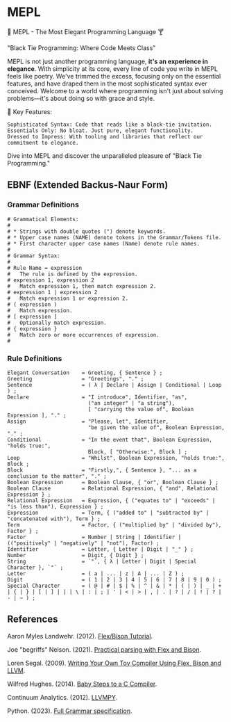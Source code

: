 # MEPL

🎩 MEPL - The Most Elegant Programming Language 🍸

"Black Tie Programming: Where Code Meets Class"

MEPL is not just another programming language, **it's an experience in elegance**. With simplicity at its core, every line of code you write in MEPL feels like poetry. We've trimmed the excess, focusing only on the essential features, and have draped them in the most sophisticated syntax ever conceived. Welcome to a world where programming isn't just about solving problems—it's about doing so with grace and style.

🔹 Key Features:

    Sophisticated Syntax: Code that reads like a black-tie invitation.
    Essentials Only: No bloat. Just pure, elegant functionality.
    Dressed to Impress: With tooling and libraries that reflect our commitment to elegance.

Dive into MEPL and discover the unparalleled pleasure of "Black Tie Programming."

## EBNF (Extended Backus-Naur Form)

### Grammar Definitions

```
# Grammatical Elements:
#
# * Strings with double quotes (") denote keywords.
# * Upper case names (NAME) denote tokens in the Grammar/Tokens file.
# * First character upper case names (Name) denote rule names.
#
# Grammar Syntax:
#
# Rule Name = expression
#   The rule is defined by the expression. 
# expression 1, expression 2
#   Match expression 1, then match expression 2.
# expression 1 | expression 2
#   Match expression 1 or expression 2.
# ( expression )
#   Match expression.
# [ expression ]
#   Optionally match expression.
# { expression }
#   Match zero or more occurrences of expression.
#
```

### Rule Definitions

```
Elegant Conversation    = Greeting, { Sentence } ;
Greeting                = "Greetings", "." ; 
Sentence                = ( λ | Declare | Assign | Conditional | Loop ) ;
Declare                 = "I introduce", Identifier, "as", 
                          ("an integer" | "a string"), 
                          [ "carrying the value of", Boolean Expression ], "." ;
Assign                  = "Please, let", Identifier, 
                          "be given the value of", Boolean Expression, "." ;
Conditional             = "In the event that", Boolean Expression, "holds true:", 
                          Block, [ "Otherwise:", Block ] ;
Loop                    = "Whilst", Boolean Expression, "holds true:", Block ;
Block                   = "Firstly,", { Sentence }, "... as a conclusion to the matter", "." ;
Boolean Expression      = Boolean Clause, { "or", Boolean Clause } ;
Boolean Clause          = Relational Expression, { "and", Relational Expression } ;
Relational Expression   = Expression, { ("equates to" | "exceeds" | "is less than"), Expression } ;
Expression              = Term, { ("added to" | "subtracted by" | "concatenated with"), Term } ;
Term                    = Factor, { ("multiplied by" | "divided by"), Factor } ;
Factor                  = Number | String | Identifier | (("positively" | "negatively" | "not"), Factor) ;
Identifier              = Letter, { Letter | Digit | "_" } ;
Number                  = Digit, { Digit } ;
String                  = `"`, { λ | Letter | Digit | Special Character }, `"` ;
Letter                  = ( a | ... | z | A | ... | Z ) ;
Digit                   = ( 1 | 2 | 3 | 4 | 5 | 6 | 7 | 8 | 9 | 0 ) ;
Special Character       = ( @ | # | $ | % | ^ | & | * | ( | ) | _ | + | { | } | [ | ] | | | \ | : | ; | ' | < | > | , | . | ? | / | ! | ? | - | ~ ) ;
```

## References

Aaron Myles Landwehr. (2012). [Flex/Bison Tutorial](https://www.capsl.udel.edu/courses/cpeg421/2012/slides/Tutorial-Flex_Bison.pdf).

Joe "begriffs" Nelson. (2021). [Practical parsing with Flex and Bison](https://begriffs.com/posts/2021-11-28-practical-parsing.html). 

Loren Segal. (2009). [Writing Your Own Toy Compiler Using Flex, Bison and LLVM](https://gnuu.org/2009/09/18/writing-your-own-toy-compiler/). 

Wilfred Hughes. (2014). [Baby Steps to a C Compiler](https://www.wilfred.me.uk/blog/2014/08/27/baby-steps-to-a-c-compiler/).

Continuum Analytics. (2012). [LLVMPY](https://www.llvmpy.org/).

Python. (2023). [Full Grammar specification](https://docs.python.org/3/reference/grammar.html).